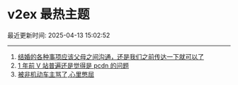 # v2ex 最热主题

最近更新时间: 2025-04-13 15:02:52

--- 
1. [结婚的各种事项应该父母之间沟通，还是我们之前传达一下就可以了](https://www.v2ex.com/t/1125040) 
2. [1 年前 V 站普遍还是觉得是 pcdn 的问题](https://www.v2ex.com/t/1125044) 
3. [被非机动车主骂了,心里憋屈](https://www.v2ex.com/t/1125073) 
